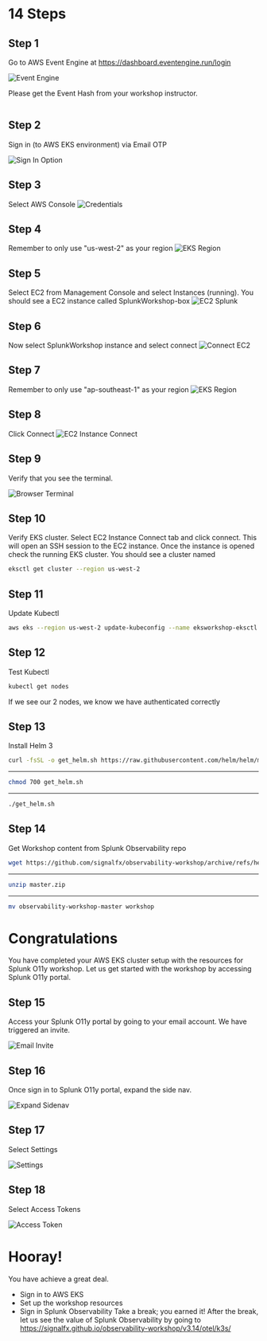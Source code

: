 # 14 Steps

##  Step 1
Go to AWS Event Engine at https://dashboard.eventengine.run/login 

![Event Engine](eventengine.png "Event Engine")

Please get the Event Hash from your workshop instructor.

```bash

```

## Step 2

Sign in (to AWS EKS environment) via Email OTP

![Sign In Option](sign-in-option.png "Sign In Option")

## Step 3

Select AWS Console
![Credentials](credentials.png "Credentials")

## Step 4

Remember to only use "us-west-2" as your region
![EKS Region](eks-region.png "EKS Region")

## Step 5

Select EC2 from Management Console and select Instances (running). You should see a EC2 instance called SplunkWorkshop-box
![EC2 Splunk](ec2-splunk.png "EC2 Splunk")

## Step 6

Now select SplunkWorkshop instance and select connect
![Connect EC2](connect-ec2.png "Connect EC2")

## Step 7

Remember to only use "ap-southeast-1" as your region
![EKS Region](eks-region.png "EKS Region")

## Step 8

Click Connect
![EC2 Instance Connect](ec2-instance-connect.png "EC2 Instance Connect")

## Step 9

Verify that you see the terminal.

![Browser Terminal](browser-terminal.png "Browser Terminal")

## Step 10

Verify EKS cluster. Select EC2 Instance Connect tab and click connect. This will open an SSH session to the EC2 instance. Once the instance is opened check the running EKS cluster. You should see a cluster named
```bash
eksctl get cluster --region us-west-2
```

## Step 11

Update Kubectl
```bash
aws eks --region us-west-2 update-kubeconfig --name eksworkshop-eksctl
```

## Step 12

Test Kubectl
```bash
kubectl get nodes
```
If we see our 2 nodes, we know we have authenticated correctly

## Step 13

Install Helm 3
```bash
curl -fsSL -o get_helm.sh https://raw.githubusercontent.com/helm/helm/master/scripts/get-helm-3
```

---

```bash
chmod 700 get_helm.sh
```

---

```bash
./get_helm.sh
```

## Step 14

Get Workshop content from Splunk Observability repo

```bash
wget https://github.com/signalfx/observability-workshop/archive/refs/heads/master.zip
```

---

```bash
unzip master.zip
```

---

```bash
mv observability-workshop-master workshop
```

# Congratulations
You have completed your AWS EKS cluster setup with the resources for Splunk O11y workshop. Let us get started with the workshop by accessing Splunk O11y portal. 

## Step 15

Access your Splunk O11y portal by going to your email account. We have triggered an invite. 

![Email Invite](email-invite.png "email invite")

## Step 16

Once sign in to Splunk O11y portal, expand the side nav. 

![Expand Sidenav](expand-side-nav.png "expand side nav")

## Step 17

Select Settings

![Settings](settings.png "settings")

## Step 18

Select Access Tokens

![Access Token](access-token.png "access tokent")


# Hooray!
You have achieve a great deal.
- Sign in to AWS EKS
- Set up the workshop resources
- Sign in Splunk Observability 
Take a break; you earned it! 
After the break, let us see the value of Splunk Observability by going to 
https://signalfx.github.io/observability-workshop/v3.14/otel/k3s/
